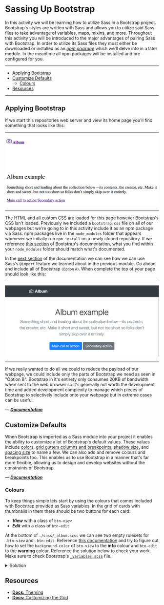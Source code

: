# Sassing Up Bootstrap

In this activity we will be learning how to utilize Sass in a Bootstrap project. Bootstrap's styles are written with Sass and allows you to utilize said Sass files to take advantage of variables, maps, mixins, and more. Throughout this activity you will be introduced to the major advantages of pairing Sass with Bootstrap. In order to utilize its Sass files they must either be downloaded or installed as an [_npm package_](https://www.npmjs.com/) which we'll delve into in a later module. In the meantime all npm packages will be installed and pre-configured for you.

***
- [Applying Bootstrap](#applying-bootstrap)
- [Customize Defaults](#customize-defaults)
	- [Colours](#colours)
- [Resources](#resources)
***




## Applying Bootstrap

If we start this repositories web server and view its home page you'll find something that looks like this:

***
![Initial page](.readme-assets/initial-page.png)
***

The HTML and all custom CSS are loaded for this page however Bootstrap's CSS isn't loaded. Previously we included a `bootstrap.css` file on all of our webpages but we're going to in this activity include it as an npm package via Sass. npm packages live in the `node_modules` folder that appears whenever we initially run `npm install` on a newly cloned repository. If we reference [this section](https://getbootstrap.com/docs/4.3/getting-started/theming/#file-structure) of Bootstrap's documentation, what you find within your `node_modules` folder should match what's documented.

In the [next section](https://getbootstrap.com/docs/4.3/getting-started/theming/#importing) of the documentation we can see how we can use Sass's `@import` feature we learned about in the previous module. Go ahead and include all of Bootstrap <small>(Option A)</small>. When complete the top of your page should look like this:

***
![webpage after bootstrap is imported](.readme-assets/import-bootstrap.png)
***

If we really wanted to do all we could to reduce the payload of our webpage, we could include only the parts of Bootstrap we need as seen in "Option B". Bootstrap in it's entirety only consumes 20KB of bandwidth when sent to the web browser so it's generally not worth the development time and added development complexity to manage which pieces of Bootstrap to selectively include onto your webpage but in extreme cases can be useful.

***&mdash; [Documentation](https://getbootstrap.com/docs/4.3/getting-started/theming/#importing)***




## Customize Defaults

When Bootstrap is imported as a Sass module into your project it enables the ability to customize a lot of Bootstrap's default values. These values include [colors](https://getbootstrap.com/docs/4.3/utilities/colors/), [grid gutters columns and breakpoints](https://getbootstrap.com/docs/4.3/layout/grid/#variables), [shadow size](https://getbootstrap.com/docs/4.3/utilities/shadows/), and [spacing size](https://getbootstrap.com/docs/4.3/utilities/spacing/) to name a few. We can also add and remove colours and breakpoints too. This enables us to use Bootstrap in a manner that's far more flexible, allowing us to design and develop websites without the constraints of Bootstrap.

***&mdash; [Documentation](https://getbootstrap.com/docs/4.3/getting-started/theming/#variable-defaults)***



### Colours

To keep things simple lets start by using the colours that comes included with Bootstrap provided as Sass variables. In the grid of cards with thumbnails in them there should be two buttons for each card:

- ***View*** with a class of `btn-view`
- ***Edit*** with a class of `btn-edit`

At the bottom of `./sass/_album.scss` we can see two empty rulesets for `.btn-view` and `.btn-edit`. Reference [this documentation](https://getbootstrap.com/docs/4.3/getting-started/theming/#color) and try to figure out how to set the `background-color` of `btn-view` to the **info** colour and `btn-edit` to the **warning** colour. Reference the solution below to check your work. Make sure to check Bootstrap's [`_variables.scss`](https://github.com/twbs/bootstrap/blob/57edecbfb86cc7708023526c05ba384f8aa5d220/scss/_variables.scss#L69) file.

<details>
  <summary>Solution</summary>

  ```scss
.btn-view {
	background-color: $info;
}

.btn-edit {
	background-color: $warning;
}
  ```

</details>




## Resources

- [**Docs:** Theming](https://getbootstrap.com/docs/4.3/getting-started/theming/)
- [**Docs:** Customizing the Grid](https://getbootstrap.com/docs/4.3/layout/grid/#customizing-the-grid)
